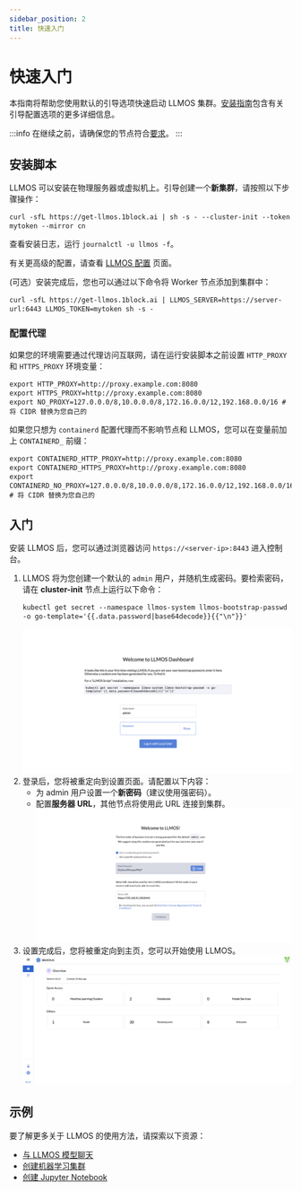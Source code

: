 ```yaml
---
sidebar_position: 2
title: 快速入门
---
```


# 快速入门

本指南将帮助您使用默认的引导选项快速启动 LLMOS 集群。[安装指南](./installation)包含有关引导配置选项的更多详细信息。

:::info
在继续之前，请确保您的节点符合[要求](./installation/requirements.md)。
:::

## 安装脚本

LLMOS 可以安装在物理服务器或虚拟机上。引导创建一个**新集群**，请按照以下步骤操作：

```shell
curl -sfL https://get-llmos.1block.ai | sh -s - --cluster-init --token mytoken --mirror cn
```

查看安装日志，运行 `journalctl -u llmos -f`。

有关更高级的配置，请查看 [LLMOS 配置](/docs/installation/configurations) 页面。

(可选）安装完成后，您也可以通过以下命令将 Worker 节点添加到集群中：

```shell
curl -sfL https://get-llmos.1block.ai | LLMOS_SERVER=https://server-url:6443 LLMOS_TOKEN=mytoken sh -s -
```

### 配置代理
如果您的环境需要通过代理访问互联网，请在运行安装脚本之前设置 `HTTP_PROXY` 和 `HTTPS_PROXY` 环境变量：

```shell
export HTTP_PROXY=http://proxy.example.com:8080
export HTTPS_PROXY=http://proxy.example.com:8080
export NO_PROXY=127.0.0.0/8,10.0.0.0/8,172.16.0.0/12,192.168.0.0/16 # 将 CIDR 替换为您自己的
```

如果您只想为 `containerd` 配置代理而不影响节点和 LLMOS，您可以在变量前加上 `CONTAINERD_` 前缀：

```shell
export CONTAINERD_HTTP_PROXY=http://proxy.example.com:8080
export CONTAINERD_HTTPS_PROXY=http://proxy.example.com:8080
export CONTAINERD_NO_PROXY=127.0.0.0/8,10.0.0.0/8,172.16.0.0/12,192.168.0.0/16 # 将 CIDR 替换为您自己的
```

## 入门

安装 LLMOS 后，您可以通过浏览器访问 `https://<server-ip>:8443` 进入控制台。

1. LLMOS 将为您创建一个默认的 `admin` 用户，并随机生成密码。要检索密码，请在 **cluster-init** 节点上运行以下命令：
    ```shell
    kubectl get secret --namespace llmos-system llmos-bootstrap-passwd -o go-template='{{.data.password|base64decode}}{{"\n"}}'
    ```
   ![首次登录](/img/docs/auth-first-login.png)
1. 登录后，您将被重定向到设置页面。请配置以下内容：
    - 为 admin 用户设置一个**新密码**（建议使用强密码）。
    - 配置**服务器 URL**，其他节点将使用此 URL 连接到集群。
      ![设置](/img/docs/auth-first-login-setup.png)
1. 设置完成后，您将被重定向到主页，您可以开始使用 LLMOS。
   ![主页](/img/docs/home-page.png)

## 示例

要了解更多关于 LLMOS 的使用方法，请探索以下资源：
- [与 LLMOS 模型聊天](user_guide/modelservice.md)
- [创建机器学习集群](./user_guide/ml_clusters)
- [创建 Jupyter Notebook](user_guide/notebooks.md#创建-notebook)